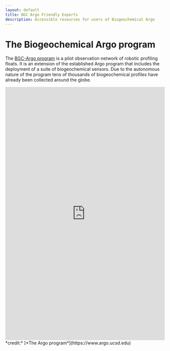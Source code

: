 ```yaml
---
layout: default
title: BGC Argo Friendly Experts
description: Accessible resources for users of Biogeochemical Argo
---
```


# The Biogeochemical Argo program

The [BGC-Argo program](https://biogeochemical-argo.org/) is a pilot observation network of robotic profiling floats. It is an extension of the established Argo program that includes the deployment of a suite of biogeochemical sensors. Due to the autonomous nature of the program tens of thousands of biogeochemical profiles have already been collected around the globe. 

<iframe width="100%" height="800px" src="https://jcommops.maps.arcgis.com/apps/Cascade/index.html?appid=a170a0d522bb42f1a019e4e473cf1bdd" frameborder="0" scrolling="yes"></iframe>
*credit:* [*The Argo program*](https://www.argo.ucsd.edu)
